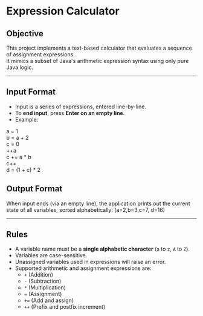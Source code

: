 # Expression Calculator

## Objective

This project implements a text-based calculator that evaluates a sequence of assignment expressions.  
It mimics a subset of Java's arithmetic expression syntax using only pure Java logic.

---

## Input Format

- Input is a series of expressions, entered line-by-line.
- To **end input**, press **Enter on an empty line**.
- Example:

a = 1\
b = a + 2\
c = 0\
++a\
c += a * b\
c++\
d = (1 + c) * 2

## Output Format

When input ends (via an empty line), the application prints out the current state of all variables, sorted alphabetically:
(a=2,b=3,c=7, d=16)

---

## Rules
- A variable name must be a **single alphabetic character** (`a` to `z`, `A` to `Z`).
- Variables are case-sensitive.
- Unassigned variables used in expressions will raise an error.
- Supported arithmetic and assignment expressions are:
    - `+` (Addition)
    - `-` (Subtraction)
    - `*` (Multiplication)
    - `=` (Assignment)
    - `+=` (Add and assign)
    - `++` (Prefix and postfix increment)
